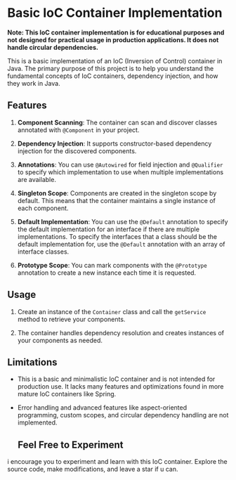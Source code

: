 # Basic IoC Container Implementation

**Note: This IoC container implementation is for educational purposes and not designed for practical usage in production applications. It does not handle circular dependencies.**

This is a basic implementation of an IoC (Inversion of Control) container in Java. The primary purpose of this project is to help you understand the fundamental concepts of IoC containers, dependency injection, and how they work in Java.

## Features

1. **Component Scanning**: The container can scan and discover classes annotated with `@Component` in your project.

2. **Dependency Injection**: It supports constructor-based dependency injection for the discovered components.

3. **Annotations**: You can use `@Autowired` for field injection and `@Qualifier` to specify which implementation to use when multiple implementations are available.

4. **Singleton Scope**: Components are created in the singleton scope by default. This means that the container maintains a single instance of each component.

5. **Default Implementation**: You can use the `@Default` annotation to specify the default implementation for an interface if there are multiple implementations. To specify the interfaces that a class should be the default implementation for, use the `@Default` annotation with an array of interface classes.

6. **Prototype Scope**: You can mark components with the `@Prototype` annotation to create a new instance each time it is requested.

## Usage


1. Create an instance of the `Container` class and call the `getService` method to retrieve your components.

2. The container handles dependency resolution and creates instances of your components as needed.

## Limitations

- This is a basic and minimalistic IoC container and is not intended for production use. It lacks many features and optimizations found in more mature IoC containers like Spring.

- Error handling and advanced features like aspect-oriented programming, custom scopes, and circular dependency handling are not implemented.
  ## Feel Free to Experiment

 i encourage you to experiment and learn with this IoC container. Explore the source code, make modifications, and leave a star if u can.




